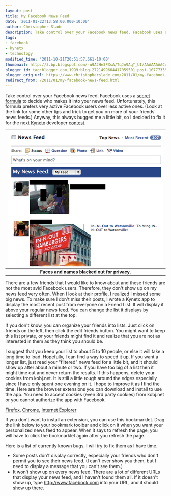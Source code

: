 ```yaml
---
layout: post
title: My Facebook News Feed
date: '2011-01-22T13:58:00.000-10:00'
author: Christopher Slade
description: Take control over your Facebook news feed. Facebook uses a secret formula to decide who makes it into your news feed. Unfortunately, this formula prefers very active Facebook users over less active ones. (Look at the link for some other tips and trick to get you on more of your friends' news feeds.) Anyway, this always bugged me a little bit, so I decided to fix it for the next Kynetx developer contest.
tags:
- facebook
- kynetx
- technology
modified_time: '2011-10-21T20:51:57.661-10:00'
thumbnail: http://3.bp.blogspot.com/-u9A2He3FXsA/TqJn9AqT_UI/AAAAAAAACok/MRRghXLlDnc/s72-c/MyFeedSS1.png
blogger_id: tag:blogger.com,1999:blog-2721499664417059501.post-1077735555217262305
blogger_orig_url: https://www.christopherslade.com/2011/01/my-facebook-news-feed.html
redirect_from: /2011/01/my-facebook-news-feed.html
---
```


Take control over your Facebook news feed. Facebook uses a [secret formula](http://http//www.businessinsider.com/how-facebook-decides-what-to-put-in-your-news-feed--these-10-secrets-reveal-all-2010-10) to decide who makes it into your news feed. Unfortunately, this formula prefers very active Facebook users over less active ones. (Look at the link for some other tips and trick to get you on more of your friends' news feeds.) Anyway, this always bugged me a little bit, so I decided to fix it for the next [Kynetx](http://www.kynetx.com/) developer [contest](http://code.kynetx.com/2011/01/10/developer-contest-scratch-that-it-ends-jan-24th/).

| ![My Facebook News Feed](/assets/img/MyFeedSS1.png) |
|:--:|
| **Faces and names blacked out for privacy.** |

There are a few friends that I would like to know about and these friends are not the most avid Facebook users. Therefore, they don't show up on my news feed very often. When I look at their profile, I realized I missed some big news. To make sure I don't miss their posts, I wrote a Kynetx app to display the most recent post from everyone on a Friend List. It will display it above your regular news feed. You can change the list it displays by selecting a different list at the top.

If you don't know, you can organize your friends into lists. Just click on friends on the left, then click the edit friends button. You might want to keep this list private, or your friends might find it and realize that you are not as interested in them as they think you should be.

I suggest that you keep your list to about 5 to 10 people, or else it will take a long time to load. Hopefully, I can find a way to speed it up. If you want a longer list, just read your "filtered" news feed for a little bit, and it should show up after about a minute or two. If you have too big of a list then it might time out and never return the results. If this happens, delete your cookies from kobj.net. It is still a little rough around the edges especially since I have only spent one evening on it. I hope to improve it as I find the time. Here are the browser extensions you can download and install to use the app.  You need to accept cookies (even 3rd party cookies) from kobj.net or you cannot authorize the app with Facebook.

[Firefox](http://www.christopherslade.com/MyNewsFeed.xpi), [Chrome](http://www.christopherslade.com/MyNewsFeed.crx), [Internet Explorer](http://www.christopherslade.com/MyNewsFeed_Setup.exe)

If you don't want to install an extension, you can use this bookmarklet. Drag the link below to your bookmark toolbar and click on it when you want your personalized news feed to appear. When it says to refresh the page, you will have to click the bookmarklet again after you refresh the page.

Here is a list of currently known bugs. I will try to fix them as I have time.

* Some posts don't display correctly, especially your friends who don't permit you to see their news feed. (I can't ever show you them, but I need to display a message that you can't see them.)
* It won't show up on every news feed. There are a lot of different URLs that display your news feed, and I haven't found them all. If it doesn't show up, type http://www.facebook.com into your URL, and it should show up there.